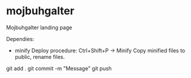 # mojbuhgalter
Mojbuhgalter landing page

Dependies: 
- minify
Deploy procedure:
Ctrl+Shift+P -> Minify
Copy minified files to public, rename files.

git add .
git commit -m "Message"
git push

